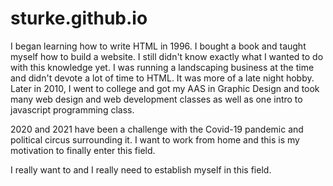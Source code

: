 # sturke.github.io
I began learning how to write HTML in 1996. I bought a book and taught myself how to build a website. I still didn't know exactly what I wanted to do with this knowledge yet. I was running a landscaping business at the time and didn't devote a lot of time to HTML. It was more of a late night hobby. Later in 2010, I went to college and got my AAS in Graphic Design and took many web design and web development classes as well as one intro to javascript programming class. 

2020 and 2021 have been a challenge with the Covid-19 pandemic and political circus surrounding it. I want to work from home and this is my motivation to finally enter this field. 

I really want to and I really need to establish myself in this field. 
